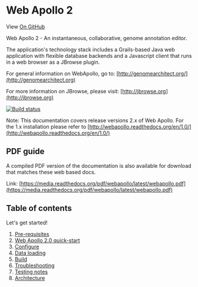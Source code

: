 # Web Apollo 2

View <a href="https://github.com/GMOD/Apollo/blob/master/docs/index.md">On GitHub</a>

Web Apollo 2 - An instantaneous, collaborative, genome annotation editor.

The application's technology stack includes a Grails-based Java web application with flexible database backends and a
Javascript client that runs in a web browser as a JBrowse plugin.

For general information on WebApollo, go to: 
[http://genomearchitect.org/](http://genomearchitect.org)

For more information on JBrowse, please visit:
[http://jbrowse.org](http://jbrowse.org)

[![Build status](https://travis-ci.org/GMOD/Apollo.png?branch=master)](https://travis-ci.org/GMOD/Apollo)

Note: This documentation covers release versions 2.x of Web Apollo. For the 1.x installation please refer to
[http://webapollo.readthedocs.org/en/1.0/](http://webapollo.readthedocs.org/en/1.0/)



## PDF guide


A compiled PDF version of the documentation is also available for download that matches these web based docs.


Link: [https://media.readthedocs.org/pdf/webapollo/latest/webapollo.pdf](https://media.readthedocs.org/pdf/webapollo/latest/webapollo.pdf)

## Table of contents

Let's get started!

1. [Pre-requisites](Prerequisites.md)
2. [Web Apollo 2.0 quick-start](Apollo2Build.md)
3. [Configure](Configure.md)
4. [Data loading](Data_loading.md)
5. [Build](Build.md)
6. [Troubleshooting](Troubleshooting.md)
7. [Testing notes](Testing_notes.md)
8. [Architecture](Architecture.md)
